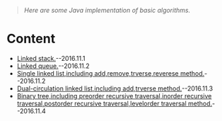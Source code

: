 > *Here are some Java implementation of basic algorithms.*

# Content
* [Linked stack.](https://github.com/keven-yu/Algorithms/tree/master/src/stack)--2016.11.1
* [Linked queue.](https://github.com/yu-linfeng/Algorithms/tree/master/src/queue)--2016.11.2
* [Single linked list,including add,remove,trverse,reverese method.](https://github.com/yu-linfeng/Algorithms/tree/master/src/linkedlist)--2016.11.2
* [Dual-circulation linked list,including add,trverse method.](https://github.com/yu-linfeng/Algorithms/tree/master/src/dual_circulation_linked_list)--2016.11.3
* [Binary tree,including preorder recursive traversal,inorder recursive traversal,postorder recursive traversal,levelorder traversal method.](https://github.com/yu-linfeng/Algorithms/tree/master/src/binary_tree)--2016.11.4